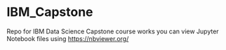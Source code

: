 # IBM_Capstone
Repo for IBM Data Science Capstone course works
you can view Jupyter Notebook files using https://nbviewer.org/ 
